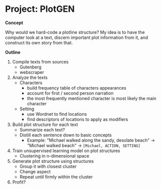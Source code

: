 # Project: PlotGEN

**Concept**

Why would we hard-code a plotline structure? My idea is to have the computer look at a text, discern important plot information from it, and construct its own story from that.

**Outline**
1. Compile texts from sources
    - Gutenberg
    - webscraper
2. Analyze the texts
    - Characters
        - build frequency table of characters appearances
        - account for first / second person narration
        - the most frequently mentioned character is most likely the main character
    - Setting
        - use Wordnet to find locations
        - find descriptors of locations to apply as modifiers
3. Build plot structure for each text
    - Summarize each text?
    - Distill each sentence down to basic concepts
        - Example: "Michael walked along the sandy, desolate beach" -> "Michael walked beach" -> `[Michael, ACTION, SETTING]` 
4. Train unsupervised learning model on plot structures
    - Clustering in n-dimensional space
5. Generate plot structure using structures
    - Group it with closest cluster
    - Change aspect
    - Repeat until firmly within the cluster
6. Profit?